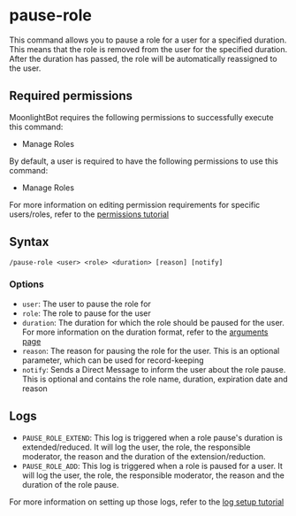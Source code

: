 # pause-role

This command allows you to pause a role for a user for a specified duration. This means that the role is removed from
the user for the specified duration. After the duration has passed, the role will be automatically reassigned to the
user.

## Required permissions

MoonlightBot requires the following permissions to successfully execute this command:

* Manage Roles

By default, a user is required to have the following permissions to use this command:

* Manage Roles

For more information on editing permission requirements for specific users/roles, refer to
the [permissions tutorial](<linkToPermissionsTutorial>)

## Syntax

```text
/pause-role <user> <role> <duration> [reason] [notify]
```

### Options

* `user`: The user to pause the role for
* `role`: The role to pause for the user
* `duration`: The duration for which the role should be paused for the user. For more information on the duration
  format, refer to the [arguments page](../start-up/arguments.md#durations)
* `reason`: The reason for pausing the role for the user. This is an optional parameter, which can be used for
  record-keeping
* `notify`: Sends a Direct Message to inform the user about the role pause. This is optional and contains the role name, duration, expiration date and reason

## Logs

* `PAUSE_ROLE_EXTEND`: This log is triggered when a role pause's duration is extended/reduced.
  It will log the user, the role, the responsible moderator, the reason and the duration of the extension/reduction.
* `PAUSE_ROLE_ADD`: This log is triggered when a role is paused for a user.
  It will log the user, the role, the responsible moderator, the reason and the duration of the role pause.

For more information on setting up those logs, refer to the [log setup tutorial](<linkToLogTutorial>)
